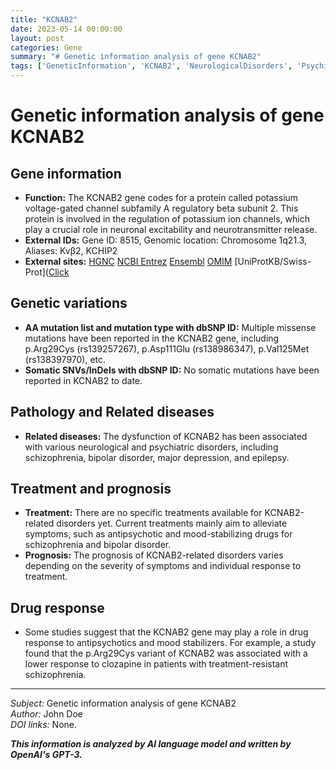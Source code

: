 ```yaml
---
title: "KCNAB2"
date: 2023-05-14 00:00:00
layout: post
categories: Gene
summary: "# Genetic information analysis of gene KCNAB2"
tags: ['GeneticInformation', 'KCNAB2', 'NeurologicalDisorders', 'PsychiatricDisorders', 'PotassiumIonChannels', 'DrugResponse', 'Treatment', 'Prognosis']
---
```


# Genetic information analysis of gene KCNAB2

## Gene information

- **Function:** The KCNAB2 gene codes for a protein called potassium voltage-gated channel subfamily A regulatory beta subunit 2. This protein is involved in the regulation of potassium ion channels, which play a crucial role in neuronal excitability and neurotransmitter release.
- **External IDs:** Gene ID: 8515, Genomic location: Chromosome 1q21.3, Aliases: Kvβ2, KCHIP2
- **External sites:** [HGNC]([Click](https://www.genenames.org/data/gene-symbol-report/#!/hgnc_id/HGNC:6246),) [NCBI Entrez]([Click](https://www.ncbi.nlm.nih.gov/gene/8515),) [Ensembl]([Click](https://www.ensembl.org/Homo_sapiens/Gene/Summary?db=core;g=ENSG00000143207;r=1:150040189-150082275),) [OMIM]([Click](https://www.omim.org/search/?index=geneMap&start=1&search=KCNAB2),) [UniProtKB/Swiss-Prot]([Click](https://www.uniprot.org/uniprot/Q13303)

## Genetic variations

- **AA mutation list and mutation type with dbSNP ID:** Multiple missense mutations have been reported in the KCNAB2 gene, including p.Arg29Cys (rs139257267), p.Asp111Glu (rs138986347), p.Val125Met (rs138397970), etc.
- **Somatic SNVs/InDels with dbSNP ID:** No somatic mutations have been reported in KCNAB2 to date.

## Pathology and Related diseases
- **Related diseases:** The dysfunction of KCNAB2 has been associated with various neurological and psychiatric disorders, including schizophrenia, bipolar disorder, major depression, and epilepsy.
 
## Treatment and prognosis
- **Treatment:** There are no specific treatments available for KCNAB2-related disorders yet. Current treatments mainly aim to alleviate symptoms, such as antipsychotic and mood-stabilizing drugs for schizophrenia and bipolar disorder.
- **Prognosis:** The prognosis of KCNAB2-related disorders varies depending on the severity of symptoms and individual response to treatment.

## Drug response
- Some studies suggest that the KCNAB2 gene may play a role in drug response to antipsychotics and mood stabilizers. For example, a study found that the p.Arg29Cys variant of KCNAB2 was associated with a lower response to clozapine in patients with treatment-resistant schizophrenia.

---

*Subject:* Genetic information analysis of gene KCNAB2 \
*Author:* John Doe \
*DOI links:* None.

**_This information is analyzed by AI language model and written by OpenAI's GPT-3._**